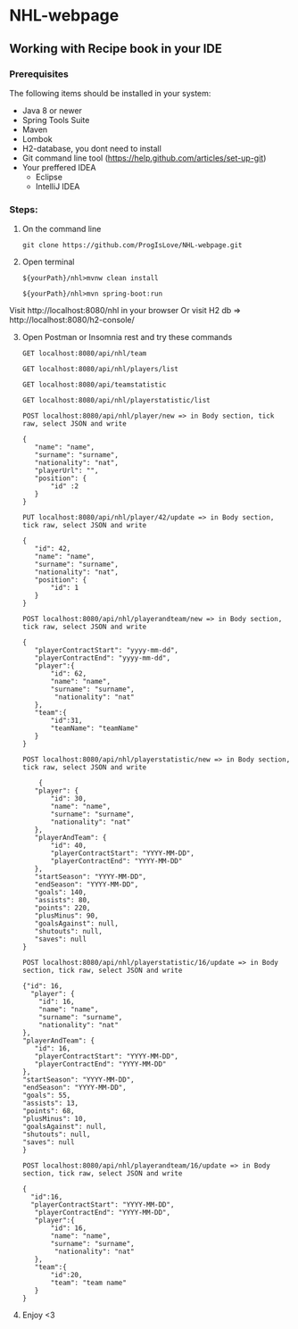 # NHL-webpage

## Working with Recipe book in your IDE

### Prerequisites
The following items should be installed in your system:
* Java 8 or newer
* Spring Tools Suite
* Maven
* Lombok
* H2-database, you dont need to install
* Git command line tool (https://help.github.com/articles/set-up-git)
* Your preffered IDEA
  * Eclipse
  * IntelliJ IDEA

 ### Steps:
 
 1) On the command line
    ```
    git clone https://github.com/ProgIsLove/NHL-webpage.git
    ```
 2) Open terminal
    ```
    ${yourPath}/nhl>mvnw clean install
    
    ${yourPath}/nhl>mvn spring-boot:run
    
    ```
  Visit http://localhost:8080/nhl in your browser Or visit H2 db => http://localhost:8080/h2-console/
  
  3) Open Postman or Insomnia rest and try these commands
     ```
     GET localhost:8080/api/nhl/team
     
     GET localhost:8080/api/nhl/players/list
     
     GET localhost:8080/api/teamstatistic
     
     GET localhost:8080/api/nhl/playerstatistic/list
     
     POST localhost:8080/api/nhl/player/new => in Body section, tick raw, select JSON and write
     
     {
        "name": "name",
        "surname": "surname",
        "nationality": "nat",
        "playerUrl": "",
        "position": {
            "id" :2
        }
     }
     
     PUT localhost:8080/api/nhl/player/42/update => in Body section, tick raw, select JSON and write
     
     {
        "id": 42,
        "name": "name",
        "surname": "surname",
        "nationality": "nat",
        "position": {
            "id": 1
        }
     }
     
     POST localhost:8080/api/nhl/playerandteam/new => in Body section, tick raw, select JSON and write
     
     {
        "playerContractStart": "yyyy-mm-dd",
        "playerContractEnd": "yyyy-mm-dd",
        "player":{
            "id": 62,
            "name": "name",
            "surname": "surname",
             "nationality": "nat"
        },
        "team":{
            "id":31,
            "teamName": "teamName"
        }    
     }
     
     POST localhost:8080/api/nhl/playerstatistic/new => in Body section, tick raw, select JSON and write
     
         {   
        "player": {
            "id": 30,
            "name": "name",
            "surname": "surname",
            "nationality": "nat"
        },
        "playerAndTeam": {
            "id": 40,
            "playerContractStart": "YYYY-MM-DD",
            "playerContractEnd": "YYYY-MM-DD"
        },
        "startSeason": "YYYY-MM-DD",
        "endSeason": "YYYY-MM-DD",
        "goals": 140,
        "assists": 80,
        "points": 220,
        "plusMinus": 90,
        "goalsAgainst": null,
        "shutouts": null,
        "saves": null
     }
     
     POST localhost:8080/api/nhl/playerstatistic/16/update => in Body section, tick raw, select JSON and write
     
     {"id": 16,
       "player": {
         "id": 16,
         "name": "name",
         "surname": "surname",
         "nationality": "nat"
     },
     "playerAndTeam": {
        "id": 16,
        "playerContractStart": "YYYY-MM-DD",
        "playerContractEnd": "YYYY-MM-DD"
     },
     "startSeason": "YYYY-MM-DD",
     "endSeason": "YYYY-MM-DD",
     "goals": 55,
     "assists": 13,
     "points": 68,
     "plusMinus": 10,
     "goalsAgainst": null,
     "shutouts": null,
     "saves": null
     }

     POST localhost:8080/api/nhl/playerandteam/16/update => in Body section, tick raw, select JSON and write
     
     {        
       "id":16,
       "playerContractStart": "YYYY-MM-DD",
        "playerContractEnd": "YYYY-MM-DD",
        "player":{
            "id": 16,
            "name": "name",
            "surname": "surname",
             "nationality": "nat"
        },
        "team":{
            "id":20,
            "team":	"team name"
        }
     }  
     
     ```
     
 5) Enjoy <3
